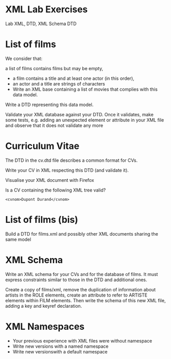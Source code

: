 # XML Lab Exercises
Lab XML, DTD, XML Schema
DTD


# List of films
We consider that:

a list of films contains films but may be empty,
* a film contains a title and at least one actor (in this order),
* an actor and a title are strings of characters
* Write an XML base containing a list of movies that complies with this data model.

Write a DTD representing this data model.

Validate your XML database against your DTD. Once it validates, make some tests, e.g. adding an unexpected element or attribute in your XML file and observe that it does not validate any more

# Curriculum Vitae
The DTD in the cv.dtd file describes a common format for CVs.

Write your CV in XML respecting this DTD (and validate it).

Visualise your XML document with Firefox

Is a CV containing the following XML tree valid?

`<cvnom>Dupont Durand</cvnom>`

# List of films (bis)
Build a DTD for films.xml and possibly other XML documents sharing the same model


# XML Schema
Write an XML schema for your CVs and for the database of films. It must express constraints similar to those in the DTD and additional ones.

Create a copy of films/xml, remove the duplication of information about artists in the ROLE elements, create an attribute to refer to ARTISTE elements within FILM elements. Then write the schema of this new XML file, adding a key and keyref declaration.


# XML Namespaces
* Your previous experience with XML files were without namespace
* Write new versions with a named namespace
* Write new versionswith a default namespace
